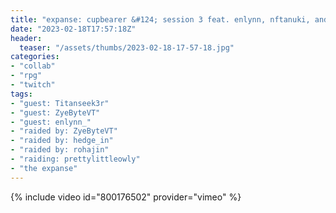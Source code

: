 ```yaml
---
title: "expanse: cupbearer &#124; session 3 feat. enlynn, nftanuki, and zye!"
date: "2023-02-18T17:57:18Z"
header:
  teaser: "/assets/thumbs/2023-02-18-17-57-18.jpg"
categories:
- "collab"
- "rpg"
- "twitch"
tags:
- "guest: Titanseek3r"
- "guest: ZyeByteVT"
- "guest: enlynn_"
- "raided by: ZyeByteVT"
- "raided by: hedge_in"
- "raided by: rohajin"
- "raiding: prettylittleowly"
- "the expanse"
---
```

{% include video id="800176502" provider="vimeo" %}
